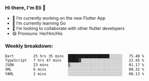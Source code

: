 ### Hi there, I'm Eli 👋
- 🔭 I’m currently working on the new Flutter App
- 🌱 I’m currently learning Go
- 🦄 I’m looking to collaborate with other flutter developers
- 😄 Pronouns: He/Him/His

### Weekly breakdown:
<!--START_SECTION:waka-->

```txt
Dart         25 hrs 35 mins  ███████████████████░░░░░░   75.40 %
TypeScript   7 hrs 47 mins   █████▓░░░░░░░░░░░░░░░░░░░   22.95 %
JSON         23 mins         ▒░░░░░░░░░░░░░░░░░░░░░░░░   01.17 %
XML          6 mins          ░░░░░░░░░░░░░░░░░░░░░░░░░   00.32 %
YAML         2 mins          ░░░░░░░░░░░░░░░░░░░░░░░░░   00.13 %
```

<!--END_SECTION:waka-->
